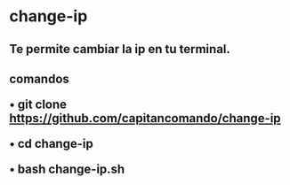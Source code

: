 # change-ip

<h2>Te permite cambiar la ip en tu terminal.<h2>
comandos

• git clone https://github.com/capitancomando/change-ip

• cd change-ip

• bash change-ip.sh
